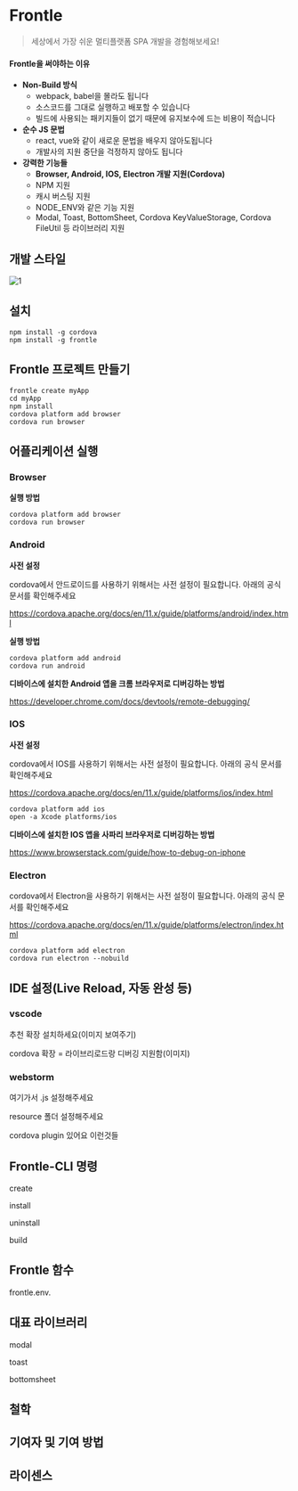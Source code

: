 # Frontle

> 세상에서 가장 쉬운 멀티플랫폼 SPA 개발을 경험해보세요!

#### **Frontle을 써야하는 이유**

- **Non-Build 방식**
  - webpack, babel을 몰라도 됩니다
  - 소스코드를 그대로 실행하고 배포할 수 있습니다
  - 빌드에 사용되는 패키지들이 없기 때문에 유지보수에 드는 비용이 적습니다
- **순수 JS 문법**
  - react, vue와 같이 새로운 문법을 배우지 않아도됩니다
  - 개발사의 지원 중단을 걱정하지 않아도 됩니다
- **강력한 기능들**
  - **Browser, Android, IOS, Electron 개발 지원(Cordova)**
  - NPM 지원
  - 캐시 버스팅 지원
  - NODE_ENV와 같은 기능 지원
  - Modal, Toast, BottomSheet, Cordova KeyValueStorage, Cordova FileUtil 등 라이브러리 지원

## 개발 스타일

![1](https://user-images.githubusercontent.com/49587288/201497614-154324b3-2d6a-4796-8b36-a8e103461f95.PNG)

## 설치

```shell
npm install -g cordova
npm install -g frontle
```

## Frontle 프로젝트 만들기

```shell
frontle create myApp
cd myApp
npm install
cordova platform add browser
cordova run browser
```

## 어플리케이션 실행

### **Browser**

**실행 방법**

```shell
cordova platform add browser
cordova run browser
```

### **Android**

**사전 설정**

cordova에서 안드로이드를 사용하기 위해서는 사전 설정이 필요합니다. 아래의 공식 문서를 확인해주세요

https://cordova.apache.org/docs/en/11.x/guide/platforms/android/index.html

**실행 방법**

```shell
cordova platform add android
cordova run android
```

**디바이스에 설치한 Android 앱을 크롬 브라우저로 디버깅하는 방법**

https://developer.chrome.com/docs/devtools/remote-debugging/

### **IOS**

**사전 설정**

cordova에서 IOS를 사용하기 위해서는 사전 설정이 필요합니다. 아래의 공식 문서를 확인해주세요

https://cordova.apache.org/docs/en/11.x/guide/platforms/ios/index.html

```shell
cordova platform add ios
open -a Xcode platforms/ios
```

**디바이스에 설치한 IOS 앱을 사파리 브라우저로 디버깅하는 방법**

https://www.browserstack.com/guide/how-to-debug-on-iphone

### **Electron**

cordova에서 Electron을 사용하기 위해서는 사전 설정이 필요합니다. 아래의 공식 문서를 확인해주세요

https://cordova.apache.org/docs/en/11.x/guide/platforms/electron/index.html

```shell
cordova platform add electron
cordova run electron --nobuild
```

## IDE 설정(Live Reload, 자동 완성 등)

### vscode

추천 확장 설치하세요(이미지 보여주기)

cordova 확장 = 라이브리로드랑 디버깅 지원함(이미지)

### webstorm

여기가서 .js 설정해주세요

resource 폴더 설정해주세요

cordova plugin 있어요 이런것들

## Frontle-CLI 명령

create

install

uninstall

build

## Frontle 함수

frontle.env.



## 대표 라이브러리

modal

toast

bottomsheet

## 철학 





## 기여자 및 기여 방법

## 라이센스

